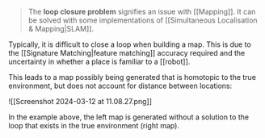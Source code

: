 > The **loop closure problem** signifies an issue with [[Mapping]]. It can be solved with some implementations of [[Simultaneous Localisation & Mapping|SLAM]].

Typically, it is difficult to close a loop when building a map. This is due to the [[Signature Matching|feature matching]] accuracy required and the uncertainty in whether a place is familiar to a [[robot]].

This leads to a map possibly being generated that is homotopic to the true environment, but does not account for distance between locations:

![[Screenshot 2024-03-12 at 11.08.27.png]]

In the example above, the left map is generated without a solution to the loop that exists in the true environment (right map).
